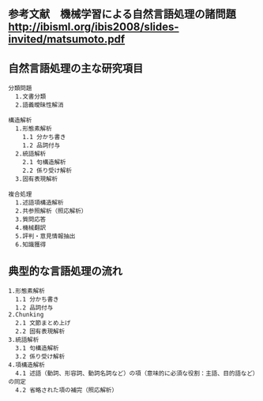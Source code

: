 ## 参考文献　機械学習による自然言語処理の諸問題<br><http://ibisml.org/ibis2008/slides-invited/matsumoto.pdf>
## 

## 自然言語処理の主な研究項目
~~~
分類問題
  1.文書分類
  2.語義曖昧性解消

構造解析
  1.形態素解析
    1.1 分かち書き
    1.2 品詞付与
  2.統語解析
    2.1 句構造解析
    2.2 係り受け解析
  3.固有表現解析
  
複合処理
  1.述語項構造解析
  2.共参照解析（照応解析）
  3.質問応答
  4.機械翻訳
  5.評判・意見情報抽出
  6.知識獲得  
 ~~~
  
  ## 典型的な言語処理の流れ
  ~~~
  1.形態素解析
    1.1 分かち書き
    1.2 品詞付与
  2.Chunking
    2.1 文節まとめ上げ
    2.2 固有表現解析     
  3.統語解析
    3.1 句構造解析
    3.2 係り受け解析
  4.項構造解析
    4.1 述語（動詞、形容詞、動詞名詞など）の項（意味的に必須な役割：主語、目的語など）の同定
    4.2 省略された項の補完（照応解析）
  ~~~
